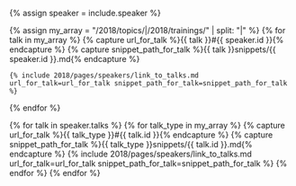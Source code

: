 {% assign speaker = include.speaker %}

{% assign my_array = "/2018/topics/|/2018/trainings/" | split: "|" %}
{%  for talk in my_array %}
    {% capture url_for_talk %}{{ talk }}#{{ speaker.id }}{% endcapture %}
    {% capture snippet_path_for_talk %}{{ talk }}snippets/{{ speaker.id }}.md{% endcapture %}

    {% include 2018/pages/speakers/link_to_talks.md url_for_talk=url_for_talk snippet_path_for_talk=snippet_path_for_talk %}
{% endfor %}

{% for talk in speaker.talks %}
  {%  for talk_type in my_array %}
    {% capture url_for_talk %}{{ talk_type }}#{{ talk.id }}{% endcapture %}
    {% capture snippet_path_for_talk %}{{ talk_type }}snippets/{{ talk.id }}.md{% endcapture %}
    {% include 2018/pages/speakers/link_to_talks.md url_for_talk=url_for_talk snippet_path_for_talk=snippet_path_for_talk %}
  {% endfor %}
{% endfor %}
